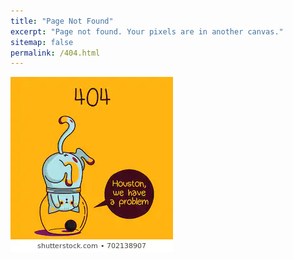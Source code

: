 ```yaml
---
title: "Page Not Found"
excerpt: "Page not found. Your pixels are in another canvas."
sitemap: false
permalink: /404.html
---
```








<img style="float: center;" src="/images/404cat.jpg">


<!---
<script type="text/javascript">
  var GOOG_FIXURL_LANG = 'en';
  var GOOG_FIXURL_SITE = '{{ site.url }}'
</script>
<script type="text/javascript"
  src="//linkhelp.clients.google.com/tbproxy/lh/wm/fixurl.js">
</script>
--->